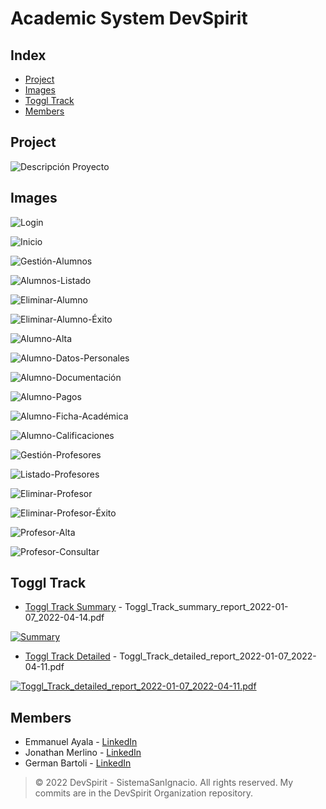 # Academic System DevSpirit

## Index

- [Project](#project)
- [Images](#images)
- [Toggl Track](#toggl-track)
- [Members](#members)

## Project
<!---
![Descripción Proyecto](https://user-images.githubusercontent.com/53313625/189393789-e9ea247d-53b5-42ca-958c-cb06badc9de4.png)

[![Descripción Proyecto](https://drive.google.com/uc?export=view&id=1u-rVc21wQ6tXDHoAJeFi-h2Nhfy84iWN)](https://drive.google.com/file/d/1u-rVc21wQ6tXDHoAJeFi-h2Nhfy84iWN/view?usp=sharing)
-->

![Descripción Proyecto](https://github.com/bartoligerman497/Academic-System-DevSpirit/blob/main/Images/Descripci%C3%B3n%20Proyecto.png)

## Images

<!---
[Toggl Track ISI DevSpirit.pdf](https://github.com/bartoligerman497/SistemaAcademico-DevSpirit/files/8912260/Toggl.Track.ISI.DevSpirit.pdf)
-->

<!---
![Inicio](https://github.com/bartoligerman497/Academic-System-DevSpirit/blob/main/Images/Login.png)

[![Login](https://drive.google.com/uc?export=view&id=1tpV6iV4zfAT_ehMyxp0oEIgkV-XouSEw)](https://drive.google.com/file/d/1tpV6iV4zfAT_ehMyxp0oEIgkV-XouSEw/view?usp=sharing)
-->

![Login](https://github.com/bartoligerman497/Academic-System-DevSpirit/blob/main/Images/Login.png)

![Inicio](https://github.com/bartoligerman497/Academic-System-DevSpirit/blob/main/Images/Inicio.png)

![Gestión-Alumnos](https://github.com/bartoligerman497/Academic-System-DevSpirit/blob/main/Images/Alumno/Gesti%C3%B3n%20Alumnos%20e%20Inscriptos.png)

![Alumnos-Listado](https://github.com/bartoligerman497/Academic-System-DevSpirit/blob/main/Images/Alumno/Alumnos%20Listado.png)

![Eliminar-Alumno](https://github.com/bartoligerman497/Academic-System-DevSpirit/blob/main/Images/Alumno/Eliminar%20Alumno.png)

![Eliminar-Alumno-Éxito](https://github.com/bartoligerman497/Academic-System-DevSpirit/blob/main/Images/Alumno/Eliminar%20Alumno%20%C3%89xito.png)

![Alumno-Alta](https://github.com/bartoligerman497/Academic-System-DevSpirit/blob/main/Images/Alumno/Alumno%20Alta.png)

![Alumno-Datos-Personales](https://github.com/bartoligerman497/Academic-System-DevSpirit/blob/main/Images/Alumno/Alumno%20Datos%20Personales.png)

![Alumno-Documentación](https://github.com/bartoligerman497/Academic-System-DevSpirit/blob/main/Images/Alumno/Alumno%20Documentaci%C3%B3n.png)

![Alumno-Pagos](https://github.com/bartoligerman497/Academic-System-DevSpirit/blob/main/Images/Alumno/Alumno%20Pagos.png)

![Alumno-Ficha-Académica](https://github.com/bartoligerman497/Academic-System-DevSpirit/blob/main/Images/Alumno/Alumno%20Ficha%20Acad%C3%A9mica.png)

![Alumno-Calificaciones](https://github.com/bartoligerman497/Academic-System-DevSpirit/blob/main/Images/Alumno/Alumno%20Calificaciones.png)

![Gestión-Profesores](https://github.com/bartoligerman497/Academic-System-DevSpirit/blob/main/Images/Profesor/Gesti%C3%B3n%20Profesores.png)

![Listado-Profesores](https://github.com/bartoligerman497/Academic-System-DevSpirit/blob/main/Images/Profesor/Listado%20Profesores.png)

![Eliminar-Profesor](https://github.com/bartoligerman497/Academic-System-DevSpirit/blob/main/Images/Profesor/Eliminar%20Profesor.png)

![Eliminar-Profesor-Éxito](https://github.com/bartoligerman497/Academic-System-DevSpirit/blob/main/Images/Profesor/Eliminar%20Profesor%20%C3%89xito.png)

![Profesor-Alta](https://github.com/bartoligerman497/Academic-System-DevSpirit/blob/main/Images/Profesor/Profesor%20Alta.png)

![Profesor-Consultar](https://github.com/bartoligerman497/Academic-System-DevSpirit/blob/main/Images/Profesor/Profesor%20Consultar.png)

## Toggl Track 

- [Toggl Track Summary](https://github.com/bartoligerman497/Academic-System-DevSpirit/blob/main/Toggl%20Track/Toggl_Track_summary_report_2022-01-07_2022-04-14.pdf) - Toggl_Track_summary_report_2022-01-07_2022-04-14.pdf

[![Summary](https://github.com/bartoligerman497/Academic-System-DevSpirit/blob/main/Toggl%20Track/Toggl_Track_summary_report_2022-01-07_2022-04-14.png?raw=true)](https://github.com/bartoligerman497/Academic-System-DevSpirit/blob/main/Toggl%20Track/Toggl_Track_summary_report_2022-01-07_2022-04-14.pdf)

<!---
![image](https://user-images.githubusercontent.com/53313625/181865168-7cc16490-09cc-4c1b-88f5-9d8f59e58b12.png)
-->

- [Toggl Track Detailed](https://github.com/bartoligerman497/Academic-System-DevSpirit/blob/main/Toggl%20Track/Toggl_Track_detailed_report_2022-01-07_2022-04-11.pdf) - Toggl_Track_detailed_report_2022-01-07_2022-04-11.pdf

[![Toggl_Track_detailed_report_2022-01-07_2022-04-11.pdf](https://github.com/bartoligerman497/Academic-System-DevSpirit/blob/main/Toggl%20Track/Toggl_Track_detailed_report_2022-01-07_2022-04-11.png?raw=true)](https://github.com/bartoligerman497/Academic-System-DevSpirit/blob/main/Toggl%20Track/Toggl_Track_detailed_report_2022-01-07_2022-04-11.pdf)

<!---
![image](https://user-images.githubusercontent.com/53313625/181865185-f38290bf-8488-4ba5-927b-4e2a19c2b447.png)
-->

## Members

- Emmanuel Ayala - [LinkedIn](https://www.linkedin.com/in/emmanuel-alejandro-ayala/) 
- Jonathan Merlino - [LinkedIn](https://www.linkedin.com/in/jonathan-merlino/) 
- German Bartoli - [LinkedIn](https://www.linkedin.com/in/bartoligerman497/) 

> © 2022 DevSpirit - SistemaSanIgnacio. All rights reserved. My commits are in the DevSpirit Organization repository.

